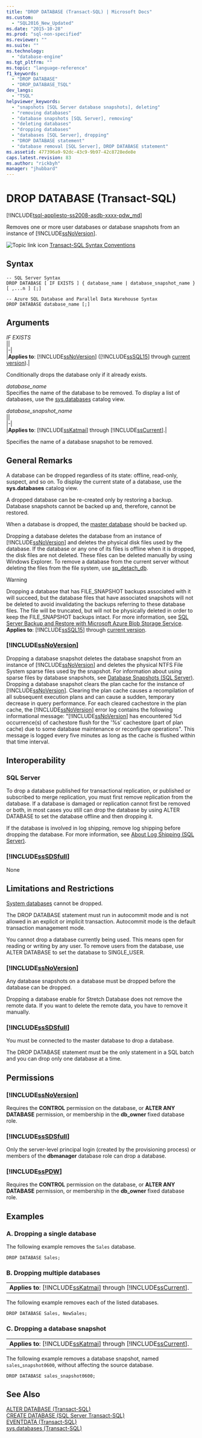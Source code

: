 ```yaml
---
title: "DROP DATABASE (Transact-SQL) | Microsoft Docs"
ms.custom: 
  - "SQL2016_New_Updated"
ms.date: "2015-10-28"
ms.prod: "sql-non-specified"
ms.reviewer: ""
ms.suite: ""
ms.technology: 
  - "database-engine"
ms.tgt_pltfrm: ""
ms.topic: "language-reference"
f1_keywords: 
  - "DROP DATABASE"
  - "DROP_DATABASE_TSQL"
dev_langs: 
  - "TSQL"
helpviewer_keywords: 
  - "snapshots [SQL Server database snapshots], deleting"
  - "removing databases"
  - "database snapshots [SQL Server], removing"
  - "deleting databases"
  - "dropping databases"
  - "databases [SQL Server], dropping"
  - "DROP DATABASE statement"
  - "database removal [SQL Server], DROP DATABASE statement"
ms.assetid: 477396a9-92dc-43c9-9b97-42c8728ede8e
caps.latest.revision: 83
ms.author: "rickbyh"
manager: "jhubbard"
---
```

# DROP DATABASE (Transact-SQL)
[!INCLUDE[tsql-appliesto-ss2008-asdb-xxxx-pdw_md](../../relational-databases/system-catalog-views/includes/tsql-appliesto-ss2008-asdb-xxxx-pdw-md.md)]

  Removes one or more user databases or database snapshots from an instance of [!INCLUDE[ssNoVersion](../../advanced-analytics/r-services/includes/ssnoversion-md.md)].  
  
 ![Topic link icon](../../database-engine/configure/windows/media/topic-link.gif "Topic link icon") [Transact-SQL Syntax Conventions](../Topic/Transact-SQL%20Syntax%20Conventions%20\(Transact-SQL\).md)  
  
## Syntax  
  
```  
-- SQL Server Syntax  
DROP DATABASE [ IF EXISTS ] { database_name | database_snapshot_name } [ ,...n ] [;]  
```  
  
```  
-- Azure SQL Database and Parallel Data Warehouse Syntax   
DROP DATABASE database_name [;]  
```  
  
## Arguments  
 *IF EXISTS*  
 ||  
|-|  
|**Applies to**: [!INCLUDE[ssNoVersion](../../advanced-analytics/r-services/includes/ssnoversion-md.md)] ([!INCLUDE[ssSQL15](../../analysis-services/powershell/includes/sssql15-md.md)] through [current version](http://go.microsoft.com/fwlink/p/?LinkId=299658)).|  
  
 Conditionally drops the database only if it already exists.  
  
 *database_name*  
 Specifies the name of the database to be removed. To display a list of databases, use the [sys.databases](../../relational-databases/system-catalog-views/sys.databases-transact-sql.md) catalog view.  
  
 *database_snapshot_name*  
 ||  
|-|  
|**Applies to**: [!INCLUDE[ssKatmai](../../analysis-services/data-mining/includes/sskatmai-md.md)] through [!INCLUDE[ssCurrent](../../advanced-analytics/r-services/includes/sscurrent-md.md)].|  
  
 Specifies the name of a database snapshot to be removed.  
  
## General Remarks  
 A database can be dropped regardless of its state: offline, read-only, suspect, and so on. To display the current state of a database, use the **sys.databases** catalog view.  
  
 A dropped database can be re-created only by restoring a backup. Database snapshots cannot be backed up and, therefore, cannot be restored.  
  
 When a database is dropped, the [master database](../../relational-databases/databases/master-database.md) should be backed up.  
  
 Dropping a database deletes the database from an instance of [!INCLUDE[ssNoVersion](../../advanced-analytics/r-services/includes/ssnoversion-md.md)] and deletes the physical disk files used by the database. If the database or any one of its files is offline when it is dropped, the disk files are not deleted. These files can be deleted manually by using Windows Explorer. To remove a database from the current server without deleting the files from the file system, use [sp_detach_db](../../relational-databases/system-stored-procedures/sp-detach-db-transact-sql.md).  
  
> [!WARNING]  
>  Dropping a database that has FILE_SNAPSHOT backups associated with it will succeed, but the database files that have associated snapshots will not be deleted to avoid invalidating the backups referring to these database files. The file will be truncated, but will not be physically deleted in order to keep the FILE_SNAPSHOT backups intact. For more information, see [SQL Server Backup and Restore with Microsoft Azure Blob Storage Service](../../relational-databases/backup-restore/sql-server-backup-and-restore-with-microsoft-azure-blob-storage-service.md). **Applies to**: [!INCLUDE[ssSQL15](../../analysis-services/powershell/includes/sssql15-md.md)] through [current version](http://go.microsoft.com/fwlink/p/?LinkId=299658).  
  
### [!INCLUDE[ssNoVersion](../../advanced-analytics/r-services/includes/ssnoversion-md.md)]  
 Dropping a database snapshot deletes the database snapshot from an instance of [!INCLUDE[ssNoVersion](../../advanced-analytics/r-services/includes/ssnoversion-md.md)] and deletes the physical NTFS File System sparse files used by the snapshot. For information about using sparse files by database snapshots, see [Database Snapshots &#40;SQL Server&#41;](../../relational-databases/databases/database-snapshots-sql-server.md). Dropping a database snapshot clears the plan cache for the instance of [!INCLUDE[ssNoVersion](../../advanced-analytics/r-services/includes/ssnoversion-md.md)]. Clearing the plan cache causes a recompilation of all subsequent execution plans and can cause a sudden, temporary decrease in query performance. For each cleared cachestore in the plan cache, the [!INCLUDE[ssNoVersion](../../advanced-analytics/r-services/includes/ssnoversion-md.md)] error log contains the following informational message: "[!INCLUDE[ssNoVersion](../../advanced-analytics/r-services/includes/ssnoversion-md.md)] has encountered %d occurrence(s) of cachestore flush for the '%s' cachestore (part of plan cache) due to some database maintenance or reconfigure operations". This message is logged every five minutes as long as the cache is flushed within that time interval.  
  
## Interoperability  
  
### SQL Server  
 To drop a database published for transactional replication, or published or subscribed to merge replication, you must first remove replication from the database. If a database is damaged or replication cannot first be removed or both, in most cases you still can drop the database by using ALTER DATABASE to set the database offline and then dropping it.  
  
 If the database is involved in log shipping, remove log shipping before dropping the database. For more information, see [About Log Shipping &#40;SQL Server&#41;](../../database-engine/log-shipping/about-log-shipping-sql-server.md).  
  
### [!INCLUDE[ssSDSfull](../../analysis-services/multidimensional-models/includes/sssdsfull-md.md)]  
 None  
  
## Limitations and Restrictions  
 [System databases](../../relational-databases/databases/system-databases.md) cannot be dropped.  
  
 The DROP DATABASE statement must run in autocommit mode and is not allowed in an explicit or implicit transaction. Autocommit mode is the default transaction management mode.  
  
 You cannot drop a database currently being used. This means open for reading or writing by any user. To remove users from the database, use ALTER DATABASE to set the database to SINGLE_USER.  
  
### [!INCLUDE[ssNoVersion](../../advanced-analytics/r-services/includes/ssnoversion-md.md)]  
 Any database snapshots on a database must be dropped before the database can be dropped.  
  
 Dropping a database enable for Stretch Database does not remove the remote data. If you want to delete the remote data, you have to remove it manually.  
  
### [!INCLUDE[ssSDSfull](../../analysis-services/multidimensional-models/includes/sssdsfull-md.md)]  
 You must be connected to the master database to drop a database.  
  
 The DROP DATABASE statement must be the only statement in a SQL batch and you can drop only one database at a time.  
  
## Permissions  
  
### [!INCLUDE[ssNoVersion](../../advanced-analytics/r-services/includes/ssnoversion-md.md)]  
 Requires the **CONTROL** permission on the database, or **ALTER ANY DATABASE** permission, or membership in the **db_owner** fixed database role.  
  
### [!INCLUDE[ssSDSfull](../../analysis-services/multidimensional-models/includes/sssdsfull-md.md)]  
 Only the server-level principal login (created by the provisioning process) or members of the **dbmanager** database role can drop a database.  
  
### [!INCLUDE[ssPDW](../../database-engine/configure/windows/includes/sspdw-md.md)]  
 Requires the **CONTROL** permission on the database, or **ALTER ANY DATABASE** permission, or membership in the **db_owner** fixed database role.  
  
## Examples  
  
### A. Dropping a single database  
 The following example removes the `Sales` database.  
  
```  
DROP DATABASE Sales;  
```  
  
### B. Dropping multiple databases  
  
||  
|-|  
|**Applies to**: [!INCLUDE[ssKatmai](../../analysis-services/data-mining/includes/sskatmai-md.md)] through [!INCLUDE[ssCurrent](../../advanced-analytics/r-services/includes/sscurrent-md.md)].|  
  
 The following example removes each of the listed databases.  
  
```  
DROP DATABASE Sales, NewSales;  
```  
  
### C. Dropping a database snapshot  
  
||  
|-|  
|**Applies to**: [!INCLUDE[ssKatmai](../../analysis-services/data-mining/includes/sskatmai-md.md)] through [!INCLUDE[ssCurrent](../../advanced-analytics/r-services/includes/sscurrent-md.md)].|  
  
 The following example removes a database snapshot, named `sales`_`snapshot0600`, without affecting the source database.  
  
```  
DROP DATABASE sales_snapshot0600;  
```  
  
## See Also  
 [ALTER DATABASE &#40;Transact-SQL&#41;](../../t-sql/statements/alter-database-transact-sql.md)   
 [CREATE DATABASE &#40;SQL Server Transact-SQL&#41;](../../t-sql/statements/create-database-sql-server-transact-sql.md)   
 [EVENTDATA &#40;Transact-SQL&#41;](../../t-sql/functions/eventdata-transact-sql.md)   
 [sys.databases &#40;Transact-SQL&#41;](../../relational-databases/system-catalog-views/sys.databases-transact-sql.md)  
  
  